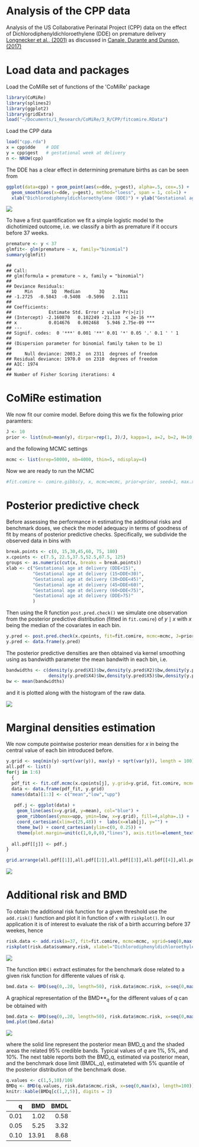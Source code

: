Analysis of the CPP data
================

Analysis of the US Collaborative Perinatal Project (CPP) data on the effect of Dichlorodiphenyldichloroethylene (DDE) on premature delivery [Longnecker et al., (2001)](http://www.thelancet.com/journals/lancet/article/PIIS0140673601053296/abstract) as discussed in [Canale, Durante and Dunson, (2017)](https://arxiv.org/abs/1701.02950)

Load data and packages
======================

Load the CoMiRe set of functions of the 'CoMiRe' package

``` r
library(CoMiRe)
library(splines2)
library(ggplot2)
library(gridExtra)
load("~/Documents/1_Research/CoMiRe/3_R/CPP/fitcomire.RData")
```

Load the CPP data

``` r
load("cpp.rda")
x = cpp$dde    # DDE 
y = cpp$gest   # gestational week at delivery
n <- NROW(cpp)
```

The DDE has a clear effect in determining premature births as can be seen from

``` r
ggplot(data=cpp) + geom_point(aes(x=dde, y=gest), alpha=.5, cex=.5) + 
  geom_smooth(aes(x=dde, y=gest), method="loess", span = 1, col=1) + 
  xlab("Dichlorodiphenyldichloroethylene (DDE)") + ylab("Gestational age at delivery") + theme_bw()
```

![](tutorial_img/figure-markdown_github-ascii_identifiers/unnamed-chunk-3-1.png)

To have a first quantification we fit a simple logistic model to the dichotimized outcome, i.e. we classify a birth as premature if it occurs before 37 weeks.

``` r
premature <- y < 37
glmfit<- glm(premature ~ x, family="binomial")
summary(glmfit)
```

    ## 
    ## Call:
    ## glm(formula = premature ~ x, family = "binomial")
    ## 
    ## Deviance Residuals: 
    ##     Min       1Q   Median       3Q      Max  
    ## -1.2725  -0.5843  -0.5408  -0.5096   2.1111  
    ## 
    ## Coefficients:
    ##              Estimate Std. Error z value Pr(>|z|)    
    ## (Intercept) -2.160870   0.102249 -21.133  < 2e-16 ***
    ## x            0.014676   0.002468   5.946 2.75e-09 ***
    ## ---
    ## Signif. codes:  0 '***' 0.001 '**' 0.01 '*' 0.05 '.' 0.1 ' ' 1
    ## 
    ## (Dispersion parameter for binomial family taken to be 1)
    ## 
    ##     Null deviance: 2003.2  on 2311  degrees of freedom
    ## Residual deviance: 1970.0  on 2310  degrees of freedom
    ## AIC: 1974
    ## 
    ## Number of Fisher Scoring iterations: 4

CoMiRe estimation
=================

We now fit our comire model. Before doing this we fix the following prior paramters:

``` r
J <- 10 
prior <- list(mu0=mean(y), dirpar=rep(1, J)/J, kappa=1, a=2, b=2, H=10, J=J, alpha=1)
```

and the following MCMC settings

``` r
mcmc <- list(nrep=50000, nb=4000, thin=5, ndisplay=4)
```

Now we are ready to run the MCMC

``` r
#fit.comire <- comire.gibbs(y, x, mcmc=mcmc, prior=prior, seed=1, max.x=180)
```

Posterior predictive check
==========================

Before assessing the performance in estimating the additional risks and benchmark doses, we check the model adequacy in terms of goodness of fit by means of posterior predictive checks. Specifically, we subdivide the observed data in bins with

``` r
break.points <- c(0, 15,30,45,60, 75, 180)
x.cpoints <- c(7.5, 22.5,37.5,52.5,67.5, 125)
groups <- as.numeric(cut(x, breaks = break.points))
xlab <- c("Gestational age at delivery (DDE<15)",
          "Gestational age at delivery (15<DDE<30)",
          "Gestational age at delivery (30<DDE<45)",
          "Gestational age at delivery (45<DDE<60)",
          "Gestational age at delivery (60<DDE<75)",
          "Gestational age at delivery (DDE>75)"
          )
```

Then using the R function `post.pred.check()` we simulate one observation from the posterior predictive distribution (fitted in `fit.comire`) of *y* ∣ *x* with *x* being the median of the covariates in each bin.

``` r
y.pred <- post.pred.check(x.cpoints, fit=fit.comire, mcmc=mcmc, J=prior$J)
y.pred <- data.frame(y.pred)
```

The posterior predictive densities are then obtained via kernel smoothing using as bandwidth parameter the mean bandwith in each bin, i.e.

``` r
bandwidths <- c(density(y.pred$X1)$bw,density(y.pred$X2)$bw,density(y.pred$X3)$bw,
                density(y.pred$X4)$bw,density(y.pred$X5)$bw,density(y.pred$X6)$bw)
bw <- mean(bandwidths)
```

and it is plotted along with the histogram of the raw data.

![](tutorial_img/figure-markdown_github-ascii_identifiers/unnamed-chunk-11-1.png)

Marginal densities estimation
=============================

We now compute pointwise posterior mean densities for *x* in being the central value of each bin introduced before.

``` r
y.grid <- seq(min(y)-sqrt(var(y)), max(y) + sqrt(var(y)), length = 100) 
all.pdf <- list()
for(j in 1:6)
  {
  pdf_fit <- fit.cdf.mcmc(x.cpoints[j], y.grid=y.grid, fit.comire, mcmc=mcmc, H=10, max.x=180)
  data <- data.frame(pdf_fit, y.grid)
  names(data)[1:3] <- c("mean","low","upp")
 
   pdf.j <- ggplot(data) +  
    geom_line(aes(x=y.grid, y=mean), col="blue") +
    geom_ribbon(aes(ymax=upp, ymin=low, x=y.grid), fill=4,alpha=.1) + 
    coord_cartesian(xlim=c(25,48)) +  labs(x=xlab[j], y="") + 
    theme_bw() + coord_cartesian(ylim=c(0, 0.25)) +
    theme(plot.margin=unit(c(1,0,0,0),"lines"), axis.title=element_text(size=10))
  
  all.pdf[[j]] <- pdf.j
}

grid.arrange(all.pdf[[1]],all.pdf[[2]],all.pdf[[3]],all.pdf[[4]],all.pdf[[5]],all.pdf[[6]], ncol=3, nrow=2)
```

![](tutorial_img/figure-markdown_github-ascii_identifiers/unnamed-chunk-12-1.png)

Additional risk and BMD
=======================

To obtain the additional risk function for a given threshold use the `add.risk()` function and plot it in function of `x` with `riskplot()`. In our application it is of interest to evaluate the risk of a birth accurring before 37 weekes, hence

``` r
risk.data <- add.risk(a=37, fit=fit.comire, mcmc=mcmc, xgrid=seq(0,max(x), length=100), y=y)
riskplot(risk.data$summary.risk, xlabel="Dichlorodiphenyldichloroethylene (DDE)", x=x)
```

![](tutorial_img/figure-markdown_github-ascii_identifiers/unnamed-chunk-13-1.png)

The function `BMD()` extract estimates for the benchmark dose related to a given risk function for differente values of risk *q*.

``` r
bmd.data <- BMD(seq(0,.20, length=50), risk.data$mcmc.risk, x=seq(0,max(x), length=100))
```

A graphical representation of the BMD**<sub>*q*</sub> for the different values of *q* can be obtained with

``` r
bmd.data <- BMD(seq(0,.20, length=50), risk.data$mcmc.risk, x=seq(0,max(x), length=100), alpha=0.05)
bmd.plot(bmd.data)
```

![](tutorial_img/figure-markdown_github-ascii_identifiers/unnamed-chunk-15-1.png)

where the solid line represent the posterior mean BMD\_q and the shaded areas the related 95% credible bands. Typical values of *q* are 1%, 5%, and 10%. The next table reports both the BMD\_q, estimated via posterior mean, and the benchmark dose limit (BMDL\_q), estimateted with 5% quantile of the posterior distribution of the benchmark dose.

``` r
q.values <- c(1,5,10)/100
BMDq <- BMD(q.values, risk.data$mcmc.risk, x=seq(0,max(x), length=100))
knitr::kable(BMDq[c(1,2,5)], digits = 2)
```

|     q|    BMD|  BMDL|
|-----:|------:|-----:|
|  0.01|   1.02|  0.58|
|  0.05|   5.25|  3.32|
|  0.10|  13.91|  8.68|
